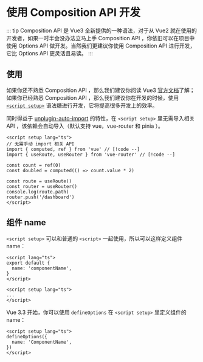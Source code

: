 # 使用 Composition API 开发

::: tip
Composition API 是 Vue3 全新提供的一种语法，对于从 Vue2 就在使用的开发者，如果一时半会没办法立马上手 Composition API ，你依旧可以在项目中使用 Options API 做开发。当然我们更建议你使用 Composition API 进行开发，它比 Options API 更灵活且易读。
:::

## 使用

如果你还不熟悉 Composition API ，那么我们建议你阅读 Vue3 [官方文档](https://v3.cn.vuejs.org/guide/composition-api-introduction.html)了解；如果你已经熟悉 Composition API ，那么我们建议你在开发的时候，使用 [`<script setup>`](https://v3.cn.vuejs.org/api/sfc-script-setup.html) 语法糖进行开发，它将提高很多开发上的效率。

同时得益于 [unplugin-auto-import](https://github.com/antfu/unplugin-auto-import) 的特性，在 `<script setup>` 里无需导入相关 API ，该依赖会自动导入（默认支持 vue，vue-router 和 pinia ）。

```vue
<script setup lang="ts">
// 无需手动 import 相关 API
import { computed, ref } from 'vue' // [!code --]
import { useRoute, useRouter } from 'vue-router' // [!code --]

const count = ref(0)
const doubled = computed(() => count.value * 2)

const route = useRoute()
const router = useRouter()
console.log(route.path)
router.push('/dashboard')
</script>
```

## 组件 name

`<script setup>` 可以和普通的 `<script>` 一起使用，所以可以这样定义组件 name：

```vue
<script lang="ts">
export default {
  name: 'componentName',
}
</script>

<script setup lang="ts">
...
</script>
```

Vue 3.3 开始，你可以使用 `defineOptions` 在 `<script setup>` 里定义组件的 name：

```vue
<script setup lang="ts">
defineOptions({
  name: 'ComponentName',
})
</script>
```

